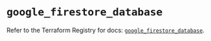 # `google_firestore_database`

Refer to the Terraform Registry for docs: [`google_firestore_database`](https://registry.terraform.io/providers/hashicorp/google-beta/6.49.1/docs/resources/google_firestore_database).
